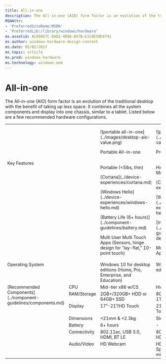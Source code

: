 ```yaml
---
title: All-in-one
description: The All-in-one (AIO) form factor is an evolution of the traditional desktop with the benefit of taking up less space. It combines all the system components and display into one chassis, similar to a tablet.
MSHAttr:
- 'PreferredSiteName:MSDN'
- 'PreferredLib:/library/windows/hardware'
ms.assetid: ACA9AE7C-DAD2-409A-847B-E1C0E50D4741
ms.author: windows-hardware-design-content
ms.date: 05/02/2017
ms.topic: article
ms.prod: windows-hardware
ms.technology: windows-oem
---
```


# All-in-one


The All-in-one (AIO) form factor is an evolution of the traditional desktop with the benefit of taking up less space. It combines all the system components and display into one chassis, similar to a tablet. Listed below are a few recommended hardware configurations.
<table>
<tbody valign="top">
<tr>
<td colspan="2"/>
<td>
<p>
![portable all-in-one](../images/desktop-aio-value.png)
</p>
<p>
Portable All-in-one
</p>
</td>
<td>
<p>
![premium all-in-one](../images/desktop-aio-value.png)
</p>
<p>
Premium All-in-one
</p>
</td>
</tr>
<tr>
<td colspan="2">
Key Features
</td>
<td>
<p>
Portable (&lt;5lbs, thin)
</p>
<p>
[Cortana](../device-experiences/cortana.md)
</p>
<p>
[Windows Hello](../device-experiences/windows-hello.md)
</p>
<p>
[Battery Life (6+ hours)](../component-guidelines/battery.md)
</p>
<p>
Multi User Multi Touch Apps (Sensors, hinge design for “lay-flat,” 10-point touch)
</p>
</td>
<td>
<p>
High-DPI (4K) & Multi-Monitor Support
</p>
<p>
[Cortana](../device-experiences/cortana.md)
</p>
<p>
[Windows Hello](../device-experiences/windows-hello.md)
</p>
<p>
[Inking/Pen Support](../component-guidelines/pen-devices.md)
</p>
<p>
Multi User Multi Touch Apps
</p>
</td>
</tr>
<tr>
<td colspan="2">
Operating System
</td>
<td>
Windows 10 for desktop editions (Home, Pro, Enterprise, and Education)
</td>
<td>
Windows 10 for desktop editions
</td>
</tr>
<tr>
<td rowspan="7">
[Recommended Components](../component-guidelines/components.md)
</td>
<td>
CPU
</td>
<td>
Mid-tier x86 w/CS
</td>
<td>
High-end x86
</td>
</tr>
<tr>
<td>
RAM/Storage
</td>
<td>
2GB+/320GB+ HDD or 64GB+ SSD
</td>
<td>
8GB+ / 256GB+ SSD or 1TB+ HDD
</td>
</tr>
<tr>
<td>
Display
</td>
<td>
17”-21”/HD Touch
</td>
<td>
21”-30” / FHD or QHD Touch, DX12
</td>
</tr>
<tr>
<td>
Dimensions
</td>
<td>
&lt;21mm & &lt;2.3kg
</td>
<td>
Sleek design
</td>
</tr>
<tr>
<td>
Battery
</td>
<td>
6+ hours
</td>
<td>
-
</td>
</tr>
<tr>
<td>
Connectivity
</td>
<td>
802.11ac, USB 3.0, HDMI, BT LE
</td>
<td>
802.11ac, 1 USB 3.0, HDMI, BT LE
</td>
</tr>
<tr>
<td>
Audio/Video
</td>
<td>
HD Webcam
</td>
<td>
HD Webcam, Premium Speakers, full array microphones
</td>
</tr>
</tbody>
</table>